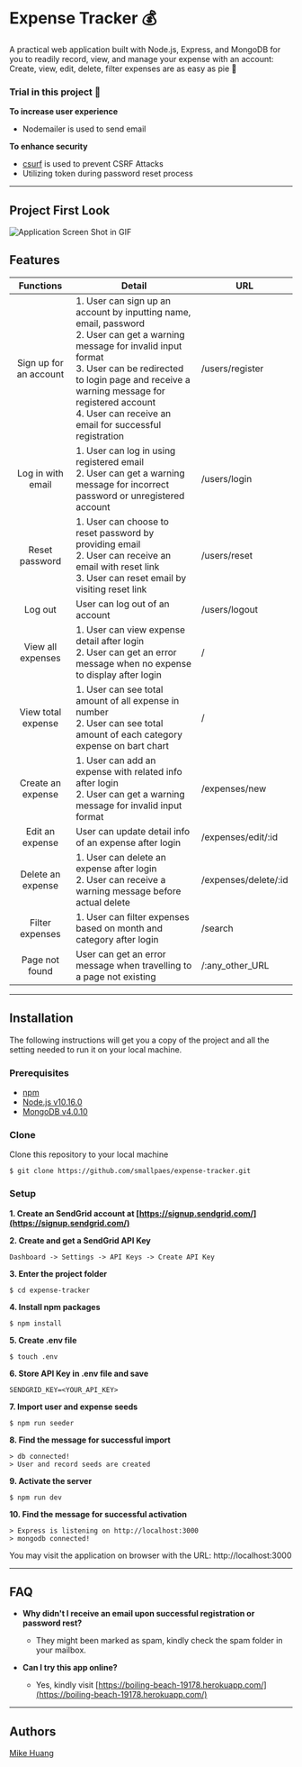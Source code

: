 # Expense Tracker 💰
A practical web application built with Node.js, Express, and MongoDB for you to readily record, view, and manage your expense with an account: Create, view, edit, delete, filter expenses are as easy as pie 🥧


### Trial in this project 🤠
**To increase user experience**
+ Nodemailer is used to send email


**To enhance security**
+ [csurf](https://www.npmjs.com/package/csurf) is used to prevent CSRF Attacks 
+ Utilizing token during password reset process 

___

## Project First Look
![Application Screen Shot in GIF](expense-tracker.gif)


## Features
| Functions              | Detail                                            | URL                         |
| :--------------------: | ------------------------------------------------- | --------------------------- |
| Sign up for an account | 1. User can sign up an account by inputting name, email, password<br>2. User can get a warning message for invalid input format<br>3. User can be redirected to login page and receive a warning message for registered account<br>4. User can receive an email for successful registration | /users/register |
| Log in with email | 1. User can log in using registered email<br>2. User can get a warning message for incorrect password or unregistered account | /users/login |
| Reset password | 1. User can choose to reset password by providing email<br>2. User can receive an email with reset link<br>3. User can reset email by visiting reset link | /users/reset |
| Log out | User can log out of an account | /users/logout |
| View all expenses | 1. User can view expense detail after login<br>2. User can get an error message when no expense to display after login | / |
| View total expense | 1. User can see total amount of all expense in number<br>2. User can see total amount of each category expense on bart chart | / |
| Create an expense | 1. User can add an expense with related info after login<br>2. User can get a warning message for invalid input format | /expenses/new |   
| Edit an expense | User can update detail info of an expense after login | /expenses/edit/:id |
| Delete an expense | 1. User can delete an expense after login<br>2. User can receive a warning message before actual delete | /expenses/delete/:id |
| Filter expenses | 1. User can filter expenses based on month and category after login | /search |
| Page not found | User can get an error message when travelling to a page not existing | /:any_other_URL |

___

## Installation
The following instructions will get you a copy of the project and all the setting needed to run it on your local machine.


### Prerequisites

- [npm](https://www.npmjs.com/get-npm)
- [Node.js v10.16.0](https://nodejs.org/en/download/)
- [MongoDB v4.0.10](https://www.mongodb.com/download-center/community)


### Clone

Clone this repository to your local machine

```
$ git clone https://github.com/smallpaes/expense-tracker.git
```


### Setup

**1. Create an SendGrid account at [https://signup.sendgrid.com/](https://signup.sendgrid.com/)**

**2. Create and get a SendGrid API Key**

```
Dashboard -> Settings -> API Keys -> Create API Key
```

**3. Enter the project folder**

```
$ cd expense-tracker
```

**4. Install npm packages**

```
$ npm install
```

**5. Create .env file**

```
$ touch .env
```

**6. Store API Key in .env file and save**

```
SENDGRID_KEY=<YOUR_API_KEY>
```

**7. Import user and expense seeds**

```
$ npm run seeder
```

**8. Find the message for successful import**

```
> db connected!
> User and record seeds are created
```

**9. Activate the server**

```
$ npm run dev
```

**10. Find the message for successful activation**

```
> Express is listening on http://localhost:3000
> mongodb connected!
```
You may visit the application on browser with the URL: http://localhost:3000

___


## FAQ
- **Why didn't I receive an email upon successful registration or password rest?**
    - They might been marked as spam, kindly check the spam folder in your mailbox.

- **Can I try this app online?**
    - Yes, kindly visit [https://boiling-beach-19178.herokuapp.com/](https://boiling-beach-19178.herokuapp.com/)
    

___

## Authors
[Mike Huang](https://github.com/smallpaes)